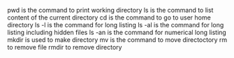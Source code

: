pwd is the command to print working directory
ls is the command to list content of the current directory
cd is the command to go to user home directory
ls -l is the command for long listing
ls -al is the command for long listing including hidden files
ls -an is the command for numerical long listing
mkdir is used to make directory
mv is the command to move directoctory
rm to remove file
rmdir to remove directory
